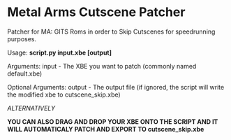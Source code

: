 # Metal Arms Cutscene Patcher
Patcher for MA: GITS Roms in order to Skip Cutscenes for speedrunning purposes.

Usage:
**script.py input.xbe [output]**

Arguments:
input - The XBE you want to patch (commonly named default.xbe)

Optional Arguments:
output - The output file (if ignored, the script will write the modified xbe to cutscene_skip.xbe)




*ALTERNATIVELY*

**YOU CAN ALSO DRAG AND DROP YOUR XBE ONTO THE SCRIPT AND IT WILL AUTOMATICALY PATCH AND EXPORT TO cutscene_skip.xbe**
